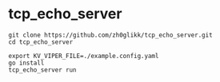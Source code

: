 # tcp_echo_server

```
git clone https://github.com/zh0glikk/tcp_echo_server.git
cd tcp_echo_server
```

```
export KV_VIPER_FILE=./example.config.yaml
go install
tcp_echo_server run
```
